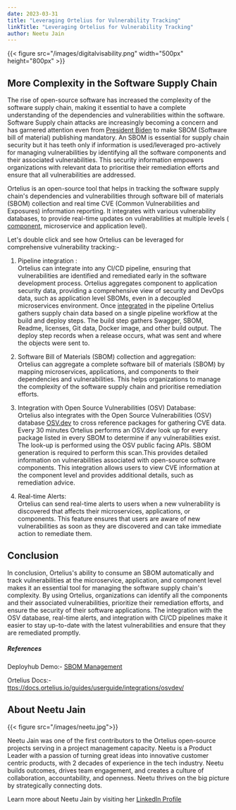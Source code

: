 ```yaml
---
date: 2023-03-31
title: "Leveraging Ortelius for Vulnerability Tracking"
linkTitle: "Leveraging Ortelius for Vulnerability Tracking"
author: Neetu Jain 
---
```


{{< figure src="/images/digitalvisability.png" width="500px" height="800px" >}}

## More Complexity in the Software Supply Chain

The rise of open-source software has increased the complexity of the software supply chain, making it essential to have a complete understanding of the dependencies and vulnerabilities within the software. Software Supply chain attacks are increasingly becoming a concern and has garnered attention even from [President Biden](https://www.whitehouse.gov/omb/briefing-room/2022/09/14/enhancing-the-security-of-the-software-supply-chain-to-deliver-a-secure-government-experience/) to make SBOM (Software bill of material) publishing mandatory. An SBOM is essential for supply chain security but it has teeth only if information is used/leveraged pro-actively for managing vulnerabilities by identifying all the software components and their associated vulnerabilities. This security information empowers organizations with relevant data to prioritise their remediation efforts and ensure that all vulnerabilities are addressed.

Ortelius is an open-source tool that helps in tracking the software supply chain's dependencies and vulnerabilities through software bill of materials (SBOM) collection and real time CVE (Common Vulnerabilities and Exposures) information reporting.  It integrates with various vulnerability databases, to provide real-time updates on vulnerabilities at multiple levels ( [component](https://docs.ortelius.io/guides/userguide/publishing-components/intro-to-components/), microservice and application level). 

Let's double click and see how Ortelius can be leveraged for comprehensive vulnerability tracking:- 

1.  Pipeline integration :\
    Ortelius can integrate into any CI/CD pipeline, ensuring that vulnerabilities are identified and remediated early in the software development process. Ortelius aggregates component to application security data, providing a comprehensive view of security and DevOps data, such as application level SBOMs, even in a decoupled microservices environment. Once [integrated](https://docs.ortelius.io/guides/userguide/integrations/ci-cd_integrations/) in the pipeline Ortelius gathers supply chain data based on a single pipeline workflow at the build and deploy steps. The build step gathers Swagger, SBOM, Readme, licenses, Git data, Docker image, and other build output. The deploy step records when a release occurs, what was sent and where the objects were sent to.

2.  Software Bill of Materials (SBOM) collection and aggregation:\
    Ortelius can aggregate a complete software bill of materials (SBOM) by mapping microservices, applications, and components to their dependencies and vulnerabilities. This helps organizations to manage the complexity of the software supply chain and prioritise remediation efforts.

3.  Integration with Open Source Vulnerabilities (OSV) Database:\
    Ortelius also integrates with the Open Source Vulnerabilities (OSV) database [OSV.dev](https://osv.dev/) to cross reference packages for gathering CVE data. Every 30 minutes Ortelius performs an OSV.dev look up for every package listed in every SBOM to determine if any vulnerabilities exist. The look-up is performed using the OSV public facing APIs. SBOM generation is required to perform this scan.This provides detailed information on vulnerabilities associated with open-source software components. This integration allows users to view CVE information at the component level and provides additional details, such as remediation advice.

4.  Real-time Alerts: \
    Ortelius can send real-time alerts to users when a new vulnerability is discovered that affects their microservices, applications, or components. This feature ensures that users are aware of new vulnerabilities as soon as they are discovered and can take immediate action to remediate them.

## Conclusion

In conclusion, Ortelius's ability to consume an SBOM automatically and track vulnerabilities at the microservice, application, and component level makes it an essential tool for managing the software supply chain's complexity. By using Ortelius, organizations can identify all the components and their associated vulnerabilities, prioritize their remediation efforts, and ensure the security of their software applications. The integration with the OSV database, real-time alerts, and integration with CI/CD pipelines make it easier to stay up-to-date with the latest vulnerabilities and ensure that they are remediated promptly.

##### References 

Deployhub Demo:- [SBOM Management](https://www.deployhub.com/sbom-management-and-sharing/)

Ortelius Docs:- [ttps://docs.ortelius.io/guides/userguide/integrations/osvdev/](https://docs.ortelius.io/guides/userguide/integrations/osvdev/)

## About Neetu Jain

{{< figure src="/images/neetu.jpg">}}

Neetu Jain was one of the first contributors to the Ortelius open-source projects serving in a project management capacity. Neetu is a Product Leader with a passion of turning great ideas into innovative customer centric products, with 2 decades of experience in the tech industry. Neetu builds outcomes, drives team engagement, and creates a culture of collaboration, accountability, and openness. Neetu thrives on the big picture by strategically connecting dots. 

Learn more about Neetu Jain by visiting her [LinkedIn Profile](https://www.linkedin.com/in/neetujain/)
